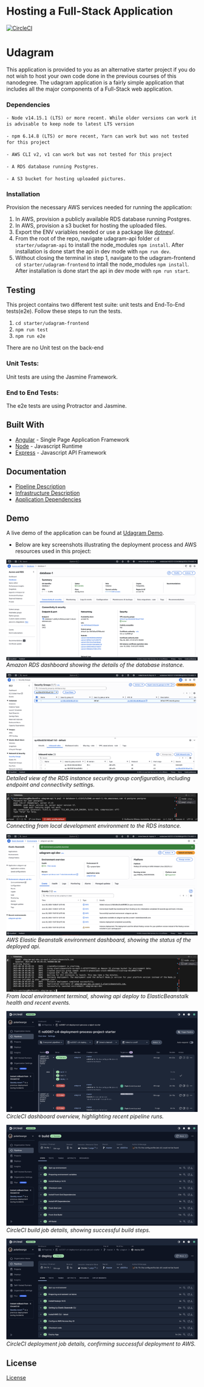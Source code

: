 # Hosting a Full-Stack Application
[![CircleCI](https://dl.circleci.com/status-badge/img/gh/polarbeargo/nd0067-c4-deployment-process-project-starter/tree/master.svg?style=svg)](https://dl.circleci.com/status-badge/redirect/gh/polarbeargo/nd0067-c4-deployment-process-project-starter/tree/master)  


# Udagram

This application is provided to you as an alternative starter project if you do not wish to host your own code done in the previous courses of this nanodegree. The udagram application is a fairly simple application that includes all the major components of a Full-Stack web application.



### Dependencies

```
- Node v14.15.1 (LTS) or more recent. While older versions can work it is advisable to keep node to latest LTS version

- npm 6.14.8 (LTS) or more recent, Yarn can work but was not tested for this project

- AWS CLI v2, v1 can work but was not tested for this project

- A RDS database running Postgres.

- A S3 bucket for hosting uploaded pictures.

```

### Installation

Provision the necessary AWS services needed for running the application:

1. In AWS, provision a publicly available RDS database running Postgres. <Place holder for link to classroom article>
1. In AWS, provision a s3 bucket for hosting the uploaded files. <Place holder for tlink to classroom article>
1. Export the ENV variables needed or use a package like [dotnev](https://www.npmjs.com/package/dotenv)/.
1. From the root of the repo, navigate udagram-api folder `cd starter/udagram-api` to install the node_modules `npm install`. After installation is done start the api in dev mode with `npm run dev`.
1. Without closing the terminal in step 1, navigate to the udagram-frontend `cd starter/udagram-frontend` to intall the node_modules `npm install`. After installation is done start the api in dev mode with `npm run start`.

## Testing

This project contains two different test suite: unit tests and End-To-End tests(e2e). Follow these steps to run the tests.

1. `cd starter/udagram-frontend`
1. `npm run test`
1. `npm run e2e`

There are no Unit test on the back-end

### Unit Tests:

Unit tests are using the Jasmine Framework.

### End to End Tests:

The e2e tests are using Protractor and Jasmine.

## Built With

- [Angular](https://angular.io/) - Single Page Application Framework
- [Node](https://nodejs.org) - Javascript Runtime
- [Express](https://expressjs.com/) - Javascript API Framework

## Documentation
- [Pipeline Description](docs/Pipeline_description.md)
- [Infrastructure Description](docs/Infrastructure_description.md)
- [Application Dependencies](docs/Application_dependencies.md)

## Demo
A live demo of the application can be found at [Udagram Demo](https://udagram-demo.example.com).


- Below are key screenshots illustrating the deployment process and AWS resources used in this project:

![RDS](screenshots/RDS1.png)  
    *Amazon RDS dashboard showing the details of the database instance.*

![](screenshots/RDS2.png)  
    *Detailed view of the RDS instance security group configuration, including endpoint and connectivity settings.*

![RDS](screenshots/RDS3.png)  
    *Connecting from local development environment to the RDS instance.*

![](screenshots/AWS_ElasticBeanstalk.png)  
    *AWS Elastic Beanstalk environment dashboard, showing the status of the deployed api.*

![Elastic Beanstalk](screenshots/AWS_ElasticBeanstalk2.png)  
    *From local environment terminal, showing api deploy to ElasticBeanstalk health and recent events.*

![](screenshots/circle2.png)  
    *CircleCI dashboard overview, highlighting recent pipeline runs.*

![CircleCI](screenshots/circleci_build.png)  
    *CircleCI build job details, showing successful build steps.*

![CircleCI](screenshots/circleci_deploy.png)  
    *CircleCI deployment job details, confirming successful deployment to AWS.*


## License

[License](LICENSE.txt)
